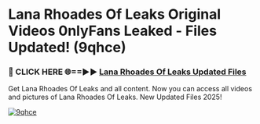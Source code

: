 # Lana Rhoades Of Leaks Original Videos 0nlyFans Leaked - Files Updated! (9qhce)

<h3>🔴 CLICK HERE 🌐==►► <a href="https://tinyurl.com/x26r9saj" rel="nofollow">Lana Rhoades Of Leaks Updated Files</a></h3>

Get Lana Rhoades Of Leaks and all content. Now you can access all videos and pictures of Lana Rhoades Of Leaks. New Updated Files 2025!

[![9qhce](https://i.imgur.com/LkgZPqh.gif)](https://tinyurl.com/x26r9saj)
